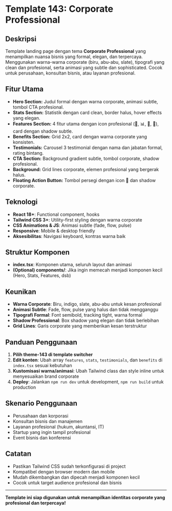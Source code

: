# Template 143: Corporate Professional

## Deskripsi
Template landing page dengan tema **Corporate Professional** yang menampilkan nuansa bisnis yang formal, elegan, dan terpercaya. Menggunakan warna-warna corporate (biru, abu-abu, slate), tipografi yang clean dan profesional, serta animasi yang subtle dan sophisticated. Cocok untuk perusahaan, konsultan bisnis, atau layanan profesional.

## Fitur Utama
- **Hero Section:** Judul formal dengan warna corporate, animasi subtle, tombol CTA profesional.
- **Stats Section:** Statistik dengan card clean, border halus, hover effects yang elegan.
- **Features Section:** 4 fitur utama dengan icon profesional (💼, 📊, 🤝, 🎯), card dengan shadow subtle.
- **Benefits Section:** Grid 2x2, card dengan warna corporate yang konsisten.
- **Testimonials:** Carousel 3 testimonial dengan nama dan jabatan formal, rating bintang.
- **CTA Section:** Background gradient subtle, tombol corporate, shadow profesional.
- **Background:** Grid lines corporate, elemen profesional yang bergerak halus.
- **Floating Action Button:** Tombol persegi dengan icon 💼 dan shadow corporate.

## Teknologi
- **React 18+**: Functional component, hooks
- **Tailwind CSS 3+**: Utility-first styling dengan warna corporate
- **CSS Animations & JS**: Animasi subtle (fade, flow, pulse)
- **Responsive**: Mobile & desktop friendly
- **Aksesibilitas**: Navigasi keyboard, kontras warna baik

## Struktur Komponen
- **index.tsx**: Komponen utama, seluruh layout dan animasi
- **(Optional) components/**: Jika ingin memecah menjadi komponen kecil (Hero, Stats, Features, dsb)

## Keunikan
- **Warna Corporate**: Biru, indigo, slate, abu-abu untuk kesan profesional
- **Animasi Subtle**: Fade, flow, pulse yang halus dan tidak mengganggu
- **Tipografi Formal**: Font semibold, tracking tight, warna formal
- **Shadow Professional**: Box shadow yang elegan dan tidak berlebihan
- **Grid Lines**: Garis corporate yang memberikan kesan terstruktur

## Panduan Penggunaan
1. **Pilih theme-143 di template switcher**
2. **Edit konten**: Ubah array `features`, `stats`, `testimonials`, dan `benefits` di `index.tsx` sesuai kebutuhan
3. **Kustomisasi warna/animasi**: Ubah Tailwind class dan style inline untuk menyesuaikan brand corporate
4. **Deploy**: Jalankan `npm run dev` untuk development, `npm run build` untuk production

## Skenario Penggunaan
- Perusahaan dan korporasi
- Konsultan bisnis dan manajemen
- Layanan profesional (hukum, akuntansi, IT)
- Startup yang ingin tampil profesional
- Event bisnis dan konferensi

## Catatan
- Pastikan Tailwind CSS sudah terkonfigurasi di project
- Kompatibel dengan browser modern dan mobile
- Mudah dikembangkan dan dipecah menjadi komponen kecil
- Cocok untuk target audience profesional dan bisnis

---

**Template ini siap digunakan untuk menampilkan identitas corporate yang profesional dan terpercaya!** 